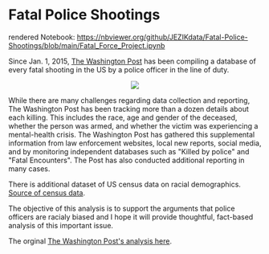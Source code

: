 # Fatal Police Shootings

rendered Notebook: https://nbviewer.org/github/JEZIKdata/Fatal-Police-Shootings/blob/main/Fatal_Force_Project.ipynb

Since Jan. 1, 2015, [The Washington Post](https://www.washingtonpost.com/) has been compiling a database of every fatal shooting in the US by a police officer in the line of duty. 
<center><img src=https://i.imgur.com/sX3K62b.png></center>

While there are many challenges regarding data collection and reporting, The Washington Post has been tracking more than a dozen details about each killing. This includes the race, age and gender of the deceased, whether the person was armed, and whether the victim was experiencing a mental-health crisis. The Washington Post has gathered this supplemental information from law enforcement websites, local new reports, social media, and by monitoring independent databases such as "Killed by police" and "Fatal Encounters". The Post has also conducted additional reporting in many cases.

There is additional dataset of US census data on racial demographics. [Source of census data](https://factfinder.census.gov/faces/nav/jsf/pages/community_facts.xhtml).

The objective of this analysis is to support the arguments that police officers are racialy biased and I hope it will provide thoughtful, fact-based analysis of this important issue.

The orginal [The Washington Post's analysis here](https://www.washingtonpost.com/graphics/investigations/police-shootings-database/).
